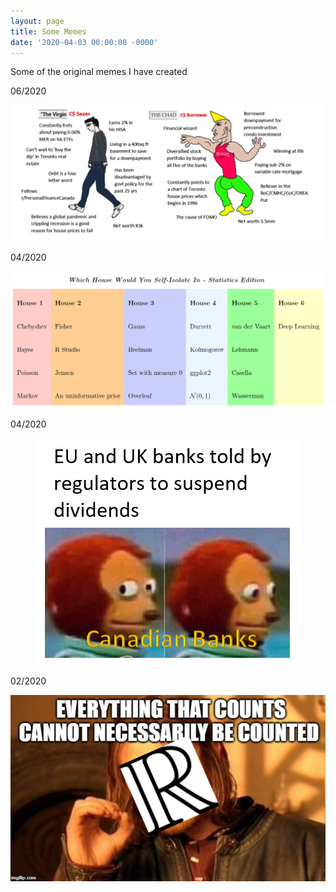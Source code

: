 ```yaml
---
layout: page
title: Some Memes
date: '2020-04-03 00:00:00 -0000'
---
```


Some of the original memes I have created

06/2020
<p style="text-align:center;"><img src="/assets/memes/personalfinancememe.PNG"></p>

04/2020
<p style="text-align:center;"><img src="/assets/memes/selfisolatememe.PNG"></p>

04/2020
<p style="text-align:center;"><img src="/assets/memes/cadbankmeme.PNG"></p>

02/2020
<p style="text-align:center;"><img src="/assets/memes/uncountablememe.png"></p>
